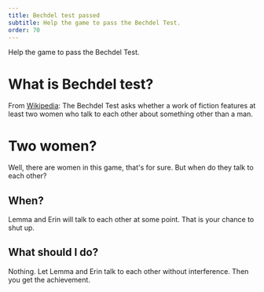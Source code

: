 ```yaml
---
title: Bechdel test passed
subtitle: Help the game to pass the Bechdel Test.
order: 70
---
```


Help the game to pass the Bechdel Test.

# What is Bechdel test?
From [Wikipedia](https://en.wikipedia.org/wiki/Bechdel_test): The Bechdel Test asks whether a work of fiction features at least two women who talk to each other about something other than a man.

# Two women?
Well, there are women in this game, that's for sure. But when do they talk to each other?

## When?
Lemma and Erin will talk to each other at some point. That is your chance to shut up.

## What should I do?
Nothing. Let Lemma and Erin talk to each other without interference. Then you get the achievement.